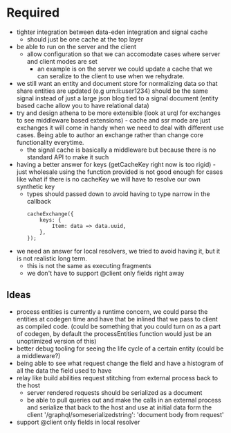 # Required

- tighter integration between data-eden integration and signal cache
  - should just be one cache at the top layer
- be able to run on the server and the client
  - allow configuration so that we can accomodate cases where server and client modes are set
    - an example is on the server we could update a cache that we can seralize to the client to use when we rehydrate.
- we still want an entity and document store for normalizing data so that share entities are updated (e.g urn:li:user1234) should be the same signal instead of just a large json blog tied to a signal document (entity based cache allow you to have relational data)
- try and design athena to be more extensible (look at urql for exchanges to see middleware based extensions) - cache and ssr mode are just exchanges it will come in handy when we need to deal with different use cases. Being able to author an exchange rather than change core functionality everytime.
  - the signal cache is basically a middleware but because there is no standard API to make it such
- having a better answer for keys (getCacheKey right now is too rigid) - just wholesale using the function provided is not good enough for cases like what if there is no cacheKey we will have to resolve our own synthetic key
  - types should passed down to avoid having to type narrow in the callback
    ```
    cacheExchange({
        keys: {
            Item: data => data.uuid,
        },
    });
    ```
- we need an answer for local resolvers, we tried to avoid having it, but it is not realistic long term.
  - this is not the same as executing fragments
  - we don't have to support @client only fields right away

## Ideas

- process entities is currently a runtime concern, we could parse the entities at codegen time and have that be inlined that we pass to client as compiled code. (could be something that you could turn on as a part of codegen, by default the processEntities function would just be an unoptimized version of this)
- better debug tooling for seeing the life cycle of a certain entity (could be a middleware?)
- being able to see what request change the field and have a histogram of all the data the field used to have
- relay like build abilities request stitching from external process back to the host
  - server rendered requests should be serialized as a document
  - be able to pull queries out and make the calls in an external process and serialize that back to the host and use at initial data form the client
    '/graphql/someserializedstring': 'document body from request'
- support @client only fields in local resolver
